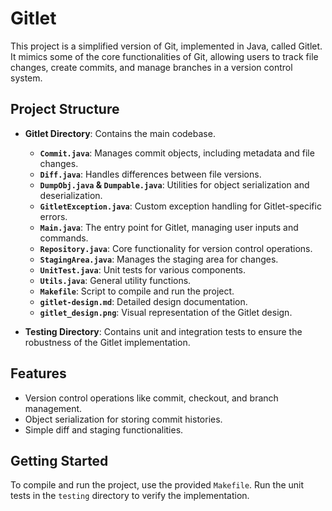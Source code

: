# Gitlet

This project is a simplified version of Git, implemented in Java, called Gitlet. It mimics some of the core functionalities of Git, allowing users to track file changes, create commits, and manage branches in a version control system.

## Project Structure

- **Gitlet Directory**: Contains the main codebase.
  - **`Commit.java`**: Manages commit objects, including metadata and file changes.
  - **`Diff.java`**: Handles differences between file versions.
  - **`DumpObj.java` & `Dumpable.java`**: Utilities for object serialization and deserialization.
  - **`GitletException.java`**: Custom exception handling for Gitlet-specific errors.
  - **`Main.java`**: The entry point for Gitlet, managing user inputs and commands.
  - **`Repository.java`**: Core functionality for version control operations.
  - **`StagingArea.java`**: Manages the staging area for changes.
  - **`UnitTest.java`**: Unit tests for various components.
  - **`Utils.java`**: General utility functions.
  - **`Makefile`**: Script to compile and run the project.
  - **`gitlet-design.md`**: Detailed design documentation.
  - **`gitlet_design.png`**: Visual representation of the Gitlet design.

- **Testing Directory**: Contains unit and integration tests to ensure the robustness of the Gitlet implementation.

## Features

- Version control operations like commit, checkout, and branch management.
- Object serialization for storing commit histories.
- Simple diff and staging functionalities.

## Getting Started

To compile and run the project, use the provided `Makefile`. Run the unit tests in the `testing` directory to verify the implementation.
